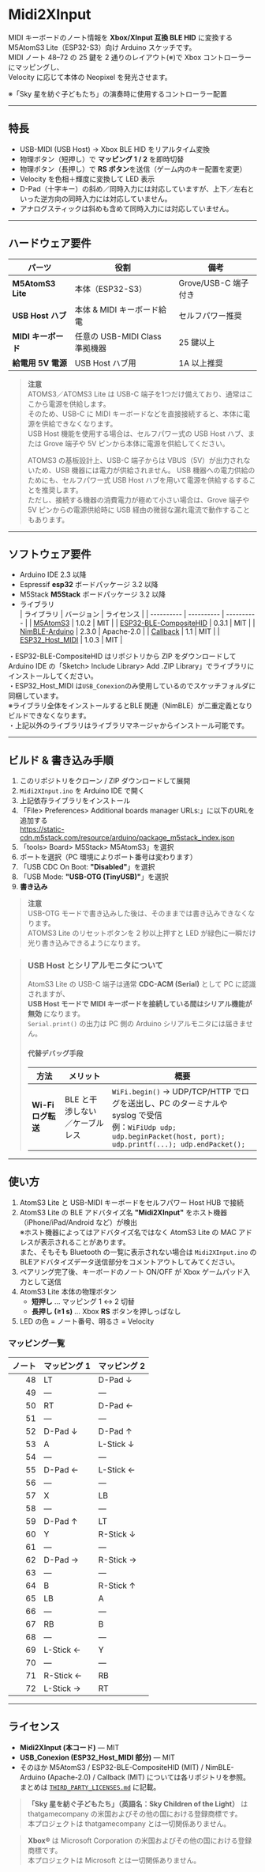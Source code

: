 # Midi2XInput

MIDI キーボードのノート情報を **Xbox/XInput 互換 BLE HID** に変換する  
M5AtomS3 Lite（ESP32-S3）向け Arduino スケッチです。  
MIDI ノート 48–72 の 25 鍵を 2 通りのレイアウト(※)で Xbox コントローラーにマッピングし、  
Velocity に応じて本体の Neopixel を発光させます。

※「Sky 星を紡ぐ子どもたち」の演奏時に使用するコントローラー配置

---

## 特長

* USB-MIDI (USB Host) → Xbox BLE HID をリアルタイム変換  
* 物理ボタン（短押し）で **マッピング 1 / 2** を即時切替  
* 物理ボタン（長押し）で **RS ボタン**を送信（ゲーム内のキー配置を変更）  
* Velocity を色相＋輝度に変換して LED 表示  
* D-Pad（十字キー）の斜め／同時入力には対応していますが、上下／左右といった逆方向の同時入力には対応していません。  
* アナログスティックは斜めも含めて同時入力には対応していません。  

---

## ハードウェア要件

| パーツ | 役割 | 備考 |
| ------ | ---- | ---- |
| **M5AtomS3 Lite** | 本体（ESP32-S3） | Grove/USB-C 端子付き |
| **USB Host ハブ** | 本体 & MIDI キーボード給電 | セルフパワー推奨 |
| **MIDI キーボード** | 任意の USB-MIDI Class 準拠機器 | 25 鍵以上 |
| **給電用 5V 電源** | USB Host ハブ用 | 1A 以上推奨 |

> **注意**  
> ATOMS3／ATOMS3 Lite は USB-C 端子を1つだけ備えており、通常はここから電源を供給します。   
> そのため、USB-C に MIDI キーボードなどを直接接続すると、本体に電源を供給できなくなります。   
> USB Host 機能を使用する場合は、セルフパワー式の USB Host ハブ、または Grove 端子や 5V ピンから本体に電源を供給してください。   
>    
> ATOMS3 の基板設計上、USB-C 端子からは VBUS（5V）が出力されないため、USB 機器には電力が供給されません。
> USB 機器への電力供給のためにも、セルフパワー式 USB Host ハブを用いて電源を供給するすることを推奨します。   
> ただし、接続する機器の消費電力が極めて小さい場合は、Grove 端子や 5V ピンからの電源供給時に USB 経由の微弱な漏れ電流で動作することもあります。
---

## ソフトウェア要件

* Arduino IDE 2.3 以降
* Espressif **esp32**   ボードパッケージ 3.2 以降  
* M5Stack   **M5Stack** ボードパッケージ 3.2 以降  
* ライブラリ  
  | ライブラリ | バージョン | ライセンス |
  | ---------- | ---------- | ---------- |
  | [M5AtomS3](https://github.com/m5stack/M5AtomS3) | 1.0.2 | MIT |
  | [ESP32-BLE-CompositeHID](https://github.com/Mystfit/ESP32-BLE-CompositeHID) | 0.3.1 | MIT |
  | [NimBLE-Arduino](https://github.com/h2zero/NimBLE-Arduino) | 2.3.0 | Apache-2.0 |
  | [Callback](https://github.com/tomstewart89/Callback) | 1.1 | MIT |
  | [ESP32_Host_MIDI](https://github.com/sauloverissimo/ESP32_Host_MIDI) | 1.0.3 | MIT |

・ESP32-BLE-CompositeHID はリポジトリから ZIP をダウンロードして   
  Arduino IDE の「Sketch> Include Library> Add .ZIP Library」でライブラリにインストールしてください。   
・ESP32_Host_MIDI は`USB_Conexion`のみ使用しているのでスケッチフォルダに同梱しています。   
  ※ライブラリ全体をインストールするとBLE 関連（NimBLE）が二重定義となりビルドできなくなります。   
・上記以外のライブラリはライブラリマネージャからインストール可能です。   

---

## ビルド & 書き込み手順

1. このリポジトリをクローン / ZIP ダウンロードして展開  
2. `Midi2XInput.ino` を Arduino IDE で開く  
3. 上記依存ライブラリをインストール  
4. 「File> Preferences> Additional boards manager URLs:」に以下のURLを追加する   
   https://static-cdn.m5stack.com/resource/arduino/package_m5stack_index.json
5. 「tools> Board> M5Stack> M5AtomS3」を選択  
6. ポートを選択（PC 環境によりポート番号は変わります）
7. 「USB CDC On Boot: **"Disabled"**」を選択
8. 「USB Mode: **"USB-OTG (TinyUSB)"**」を選択
9. **書き込み**  

> **注意**  
> USB-OTG モードで書き込みした後は、そのままでは書き込みできなくなります。   
> ATOMS3 Lite のリセットボタンを 2 秒以上押すと LED が緑色に一瞬だけ光り書き込みできるようになります。   


> ### USB Host とシリアルモニタについて
>
> AtomS3 Lite の USB-C 端子は通常 **CDC-ACM (Serial)** として PC に認識されますが、  
> **USB Host モードで MIDI キーボードを接続している間はシリアル機能が無効** になります。  
> `Serial.print()` の出力は PC 側の Arduino シリアルモニタには届きません。
>
> #### 代替デバッグ手段
>
> | 方法 | メリット | 概要 |
> |------|----------|------|
> | **Wi-Fi ログ転送** | BLE と干渉しない／ケーブルレス | `WiFi.begin()` → UDP/TCP/HTTP でログを送出し、PC のターミナルや syslog で受信<br>例：`WiFiUdp udp; udp.beginPacket(host, port); udp.printf(...); udp.endPacket();` |
>

---

## 使い方

1. AtomS3 Lite と USB-MIDI キーボードをセルフパワー Host HUB で接続  
2. AtomS3 Lite の BLE アドバタイズ名 **"Midi2XInput"** をホスト機器（iPhone/iPad/Android など）が検出  
   ※ホスト機器によってはアドバタイズ名ではなく AtomS3 Lite の MAC アドレスが表示されることがあります。  
     また、そもそも Bluetooth の一覧に表示されない場合は `Midi2XInput.ino` のBLEアドバタイズデータ送信部分をコメントアウトしてみてください。  
3. ペアリング完了後、キーボードのノート ON/OFF が Xbox ゲームパッド入力として送信  
4. AtomS3 Lite 本体の物理ボタン   
   * **短押し** … マッピング 1 ↔ 2 切替  
   * **長押し (≥1 s)** … Xbox **RS** ボタンを押しっぱなし
5. LED の色 = ノート番号、明るさ = Velocity

### マッピング一覧

| ノート | **マッピング 1** | **マッピング 2** |
|------:|-----------------|-----------------|
| 48 | LT | D-Pad ↓ |
| 49 | — | — |
| 50 | RT | D-Pad ← |
| 51 | — | — |
| 52 | D-Pad ↓ | D-Pad ↑ |
| 53 | A | L-Stick ↓ |
| 54 | — | — |
| 55 | D-Pad ← | L-Stick ← |
| 56 | — | — |
| 57 | X | LB |
| 58 | — | — |
| 59 | D-Pad ↑ | LT |
| 60 | Y | R-Stick ↓ |
| 61 | — | — |
| 62 | D-Pad → | R-Stick → |
| 63 | — | — |
| 64 | B | R-Stick ↑ |
| 65 | LB | A |
| 66 | — | — |
| 67 | RB | B |
| 68 | — | — |
| 69 | L-Stick ← | Y |
| 70 | — | — |
| 71 | R-Stick ← | RB |
| 72 | L-Stick → | RT |

---

## ライセンス

* **Midi2XInput (本コード)** — MIT  
* **USB_Conexion (ESP32_Host_MIDI 部分)** — MIT   
* そのほか M5AtomS3 / ESP32-BLE-CompositeHID (MIT) / NimBLE-Arduino (Apache-2.0) / Callback (MIT) については各リポジトリを参照。  
  まとめは [`THIRD_PARTY_LICENSES.md`](./THIRD_PARTY_LICENSES.md) に記載。

> **「Sky 星を紡ぐ子どもたち」（英語名：Sky Children of the Light）** は thatgamecompany の米国およびその他の国における登録商標です。  
> 本プロジェクトは thatgamecompany とは一切関係ありません。

> **Xbox®** は Microsoft Corporation の米国およびその他の国における登録商標です。  
> 本プロジェクトは Microsoft とは一切関係ありません。

